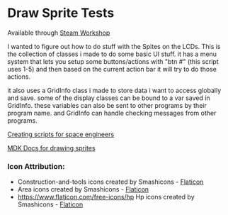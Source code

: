 # Draw Sprite Tests

Available through [Steam Workshop](https://steamcommunity.com/sharedfiles/filedetails/?id=3033379543)

I wanted to figure out how to do stuff with the Spites on the LCDs. This is the collection of classes i made to do some basic UI stuff. it has a menu system that lets you setup some buttons/actions with "btn #" (this script uses 1-5) and then based on the current action bar it will try to do those actions.

it also uses a GridInfo class i made to store data i want to access globally and save. some of the display classes can be bound to a var saved in GridInfo. these variables can also be sent to other programs by their program name. and GridInfo can handle checking messages from other programs.

[Creating scripts for space engineers](https://github.com/malware-dev/MDK-SE/wiki/Getting-Started-with-MDK)

[MDK Docs for drawing sprites](https://github.com/malware-dev/MDK-SE/wiki/Text-Panels-and-Drawing-Sprites)

### Icon Attribution:

- Construction-and-tools icons created by Smashicons - [Flaticon](https://www.flaticon.com/free-icons/construction-and-tools)
- Area icons created by Smashicons - [Flaticon](https://www.flaticon.com/free-icons/area)
- https://www.flaticon.com/free-icons/hp Hp icons created by Smashicons - [Flaticon](https://www.flaticon.com/free-icons/hp)
